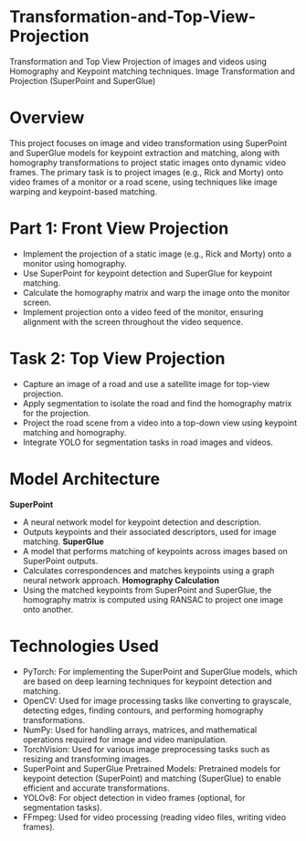 # Transformation-and-Top-View-Projection
Transformation and Top View Projection of images and videos using Homography and Keypoint matching techniques.
Image Transformation and Projection (SuperPoint and SuperGlue)

# Overview
This project focuses on image and video transformation using SuperPoint and SuperGlue models for keypoint extraction and matching, along with homography transformations to project static images onto dynamic video frames. The primary task is to project images (e.g., Rick and Morty) onto video frames of a monitor or a road scene, using techniques like image warping and keypoint-based matching.

# Part 1: Front View Projection 
- Implement the projection of a static image (e.g., Rick and Morty) onto a monitor using homography.
- Use SuperPoint for keypoint detection and SuperGlue for keypoint matching.
- Calculate the homography matrix and warp the image onto the monitor screen.
- Implement projection onto a video feed of the monitor, ensuring alignment with the screen throughout the video sequence.

# Task 2: Top View Projection 
- Capture an image of a road and use a satellite image for top-view projection.
- Apply segmentation to isolate the road and find the homography matrix for the projection.
- Project the road scene from a video into a top-down view using keypoint matching and homography.
- Integrate YOLO for segmentation tasks in road images and videos.


# Model Architecture
**SuperPoint**
- A neural network model for keypoint detection and description.
- Outputs keypoints and their associated descriptors, used for image matching.
**SuperGlue**
- A model that performs matching of keypoints across images based on SuperPoint outputs.
- Calculates correspondences and matches keypoints using a graph neural network approach.
**Homography Calculation**
- Using the matched keypoints from SuperPoint and SuperGlue, the homography matrix is computed using RANSAC to project one image onto another.

# Technologies Used
- PyTorch: For implementing the SuperPoint and SuperGlue models, which are based on deep learning techniques for keypoint detection and matching.
- OpenCV: Used for image processing tasks like converting to grayscale, detecting edges, finding contours, and performing homography transformations.
- NumPy: Used for handling arrays, matrices, and mathematical operations required for image and video manipulation.
- TorchVision: Used for various image preprocessing tasks such as resizing and transforming images.
- SuperPoint and SuperGlue Pretrained Models: Pretrained models for keypoint detection (SuperPoint) and matching (SuperGlue) to enable efficient and accurate transformations.
- YOLOv8: For object detection in video frames (optional, for segmentation tasks).
- FFmpeg: Used for video processing (reading video files, writing video frames).

